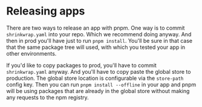 # Releasing apps

There are two ways to release an app with pnpm. One way is to commit `shrinkwrap.yaml` into your repo.
Which we recommend doing anyway. And then in prod you'll have just to run `pnpm install`.
You'll be sure in that case that the same package tree will used, with which you tested your app in other environments.

If you'd like to copy packages to prod, you'll have to commit `shrinkwrap.yaml` anyway. And you'll have to
copy paste the global store to production. The global store location is configurable
via the `store-path` config key.
Then you can run `pnpm install --offline` in your app and pnpm will be using packages that are already in the
global store without making any requests to the npm registry.
